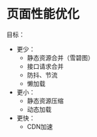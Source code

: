 # 页面性能优化

目标：

* 更少：
  * 静态资源合并（雪碧图）
  * 接口请求合并
  * 防抖、节流
  * 懒加载
* 更小：
  * 静态资源压缩
  * 动态加载
* 更快：
  * CDN加速
